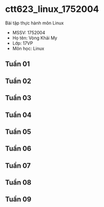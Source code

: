 # ctt623_linux_1752004
Bài tập thực hành môn Linux 

* MSSV: 1752004
* Họ tên: Vòng Khải My
* Lớp: 17VP
* Môn học: Linux

## Tuần 01

## Tuần 02

## Tuần 03

## Tuần 04

## Tuần 05

## Tuần 06

## Tuần 07

## Tuần 08

## Tuần 09





